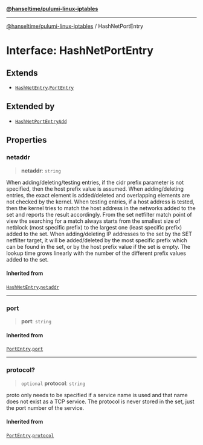 [**@hanseltime/pulumi-linux-iptables**](../README.md)

***

[@hanseltime/pulumi-linux-iptables](../README.md) / HashNetPortEntry

# Interface: HashNetPortEntry

## Extends

- [`HashNetEntry`](HashNetEntry.md).[`PortEntry`](PortEntry.md)

## Extended by

- [`HashNetPortEntryAdd`](HashNetPortEntryAdd.md)

## Properties

### netaddr

> **netaddr**: `string`

When adding/deleting/testing entries, if the cidr prefix parameter is not specified, then the host prefix value is assumed. When adding/deleting entries, the exact element is added/deleted and overlapping elements are not checked by the kernel. When testing entries, if a host address is tested, then the kernel tries to match the host address in the networks added to the set and reports the result accordingly.
From the set netfilter match point of view the searching for a match always starts from the smallest size of netblock (most specific prefix) to the largest one (least specific prefix) added to the set. When adding/deleting IP addresses to the set by the SET netfilter target, it will be added/deleted by the most specific prefix which can be found in the set, or by the host prefix value if the set is empty.
The lookup time grows linearly with the number of the different prefix values added to the set.

#### Inherited from

[`HashNetEntry`](HashNetEntry.md).[`netaddr`](HashNetEntry.md#netaddr)

***

### port

> **port**: `string`

#### Inherited from

[`PortEntry`](PortEntry.md).[`port`](PortEntry.md#port)

***

### protocol?

> `optional` **protocol**: `string`

proto only needs to be specified if a service name is used and that name does not exist as a TCP service. The protocol is never stored in the set, just the port number of the service.

#### Inherited from

[`PortEntry`](PortEntry.md).[`protocol`](PortEntry.md#protocol)
